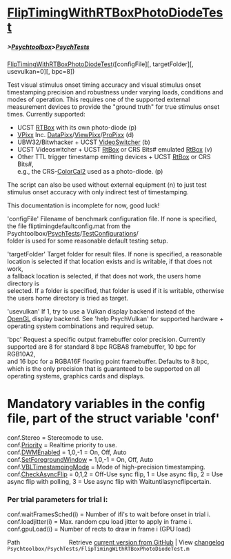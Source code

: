 # [FlipTimingWithRTBoxPhotoDiodeTest](FlipTimingWithRTBoxPhotoDiodeTest)
##### >[Psychtoolbox](Psychtoolbox)>[PsychTests](PsychTests)

[FlipTimingWithRTBoxPhotoDiodeTest](FlipTimingWithRTBoxPhotoDiodeTest)([configFile][, targetFolder][, usevulkan=0][, bpc=8])  
  
Test visual stimulus onset timing accuracy and visual stimulus onset  
timestamping precision and robustness under varying loads, conditions and  
modes of operation. This requires one of the supported external  
measurement devices to provide the "ground truth" for true stimulus onset  
times. Currently supported:  
- UCST [RTBox](RTBox) with its own photo-diode (p)  
- [VPixx](VPixx) Inc. [DataPixx](DataPixx)/[ViewPixx](ViewPixx)/[ProPixx](ProPixx) (d)  
- UBW32/Bitwhacker + UCST [VideoSwitcher](VideoSwitcher) (b)  
- UCST Videoswitcher + UCST [RtBox](RtBox) or CRS Bits\# emulated [RtBox](RtBox) (v)  
- Other TTL trigger timestamp emitting devices + UCST [RtBox](RtBox) or CRS Bits\#,  
  e.g., the CRS-[ColorCal2](ColorCal2) used as a photo-diode. (p)  
  
The script can also be used without external equipment (n) to just test  
stimulus onset accuracy with only indirect test of timestamping.  
  
This documentation is incomplete for now, good luck!  
  
'configFile' Filename of benchmark configuration file. If none is specified,  
the file fliptimingdefaultconfig.mat from the Psychtoolbox/[PsychTests](PsychTests)/[TestConfigurations](TestConfigurations)/  
folder is used for some reasonable default testing setup.  
  
'targetFolder' Target folder for result files. If none is specified, a reasonable  
location is selected if that location exists and is writable, if that does not work,  
a fallback location is selected, if that does not work, the users home directory is  
selected. If a folder is specified, that folder is used if it is writable, otherwise  
the users home directory is tried as target.  
  
'usevulkan' If 1, try to use a Vulkan display backend instead of the  
[OpenGL](OpenGL) display backend. See 'help PsychVulkan' for supported hardware +  
operating system combinations and required setup.  
  
'bpc' Request a specific output framebuffer color precision. Currently  
supported are 8 for standard 8 bpc RGBA8 framebuffer, 10 bpc for RGB10A2,  
and 16 bpc for a RGBA16F floating point framebuffer. Defaults to 8 bpc,  
which is the only precision that is guaranteed to be supported on all  
operating systems, graphics cards and displays.  
  
# Mandatory variables in the config file, part of the struct variable 'conf'  
  
conf.Stereo              = Stereomode to use.  
conf.[Priority](Priority)            = Realtime priority to use.  
conf.[DWMEnabled](DWMEnabled)          = 1,0,-1 = On, Off, Auto  
conf.[SetForegroundWindow](SetForegroundWindow) = 1,0,-1 = On, Off, Auto  
conf.[VBLTimestampingMode](VBLTimestampingMode) = Mode of high-precision timestamping.  
conf.[CheckAsyncFlip](CheckAsyncFlip)      = 0,1,2 = Off-Use sync flip, 1 = Use async flip, 2 = Use async flip with polling, 3 = Use async flip with Waituntilasyncflipcertain.  
  
### Per trial parameters for trial i:  
  
conf.waitFramesSched(i)  = Number of ifi's to wait before onset in trial i.  
conf.loadjitter(i)       = Max. random cpu load jitter to apply in frame i.  
conf.gpuLoad(i)          = Number of rects to draw in frame i (GPU load)  




<div class="code_header" style="text-align:right;">
  <span style="float:left;">Path&nbsp;&nbsp;</span> <span class="counter">Retrieve <a href=
  "https://raw.github.com/Psychtoolbox-3/Psychtoolbox-3/beta/Psychtoolbox/PsychTests/FlipTimingWithRTBoxPhotoDiodeTest.m">current version from GitHub</a> | View <a href=
  "https://github.com/Psychtoolbox-3/Psychtoolbox-3/commits/beta/Psychtoolbox/PsychTests/FlipTimingWithRTBoxPhotoDiodeTest.m">changelog</a></span>
</div>
<div class="code">
  <code>Psychtoolbox/PsychTests/FlipTimingWithRTBoxPhotoDiodeTest.m</code>
</div>

